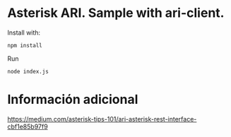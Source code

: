 Asterisk ARI. Sample with ari-client.
===========================

Install with:

    npm install 

Run 
 
    node index.js

Información adicional
===========================

https://medium.com/asterisk-tips-101/ari-asterisk-rest-interface-cbf1e85b97f9